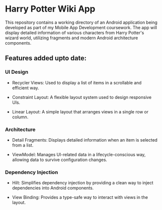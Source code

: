 # Harry Potter Wiki App
 
 This repository contains a working directory of an Android application being developed as part of my Mobile App Development coursework. 
 The app will display detailed information of various characters from Harry Potter's wizard world, utilizing fragments and modern Android architecture components.
 
 ## Features added upto date:
 
 ### UI Design
 * Recycler Views: Used to display a list of items in a scrollable and efficient way.
 
 * Constraint Layout: A flexible layout system used to design responsive UIs.
 
 * Linear Layout: A simple layout that arranges views in a single row or column.
 
 ### Architecture
 * Detail Fragments: Displays detailed information when an item is selected from a list.
 
 * ViewModel: Manages UI-related data in a lifecycle-conscious way, allowing data to survive configuration changes.
 
 ### Dependency Injection
 * Hilt: Simplifies dependency injection by providing a clean way to inject dependencies into Android components.
 
 * View Binding: Provides a type-safe way to interact with views in the layout.
 
 
 
